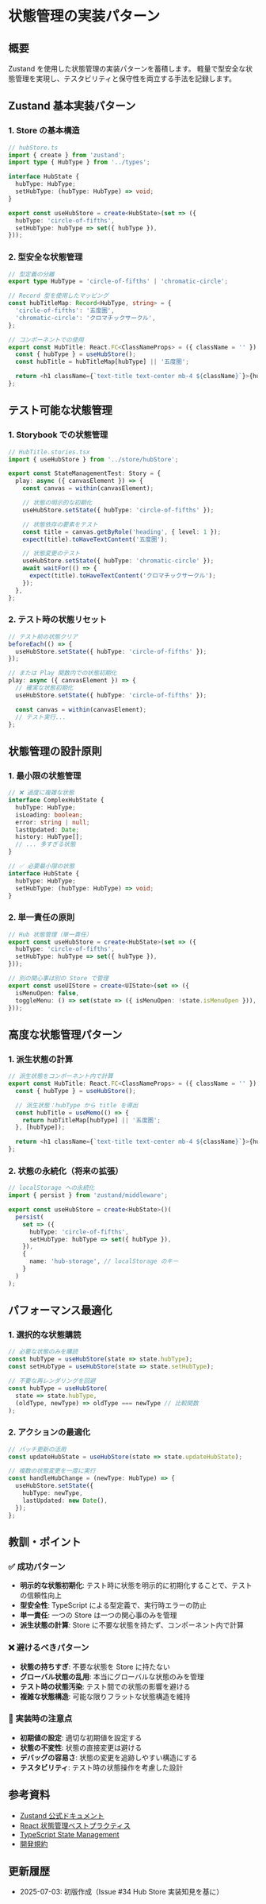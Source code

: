 # 状態管理の実装パターン

## 概要

Zustand を使用した状態管理の実装パターンを蓄積します。
軽量で型安全な状態管理を実現し、テスタビリティと保守性を両立する手法を記録します。

## Zustand 基本実装パターン

### 1. Store の基本構造

```typescript
// hubStore.ts
import { create } from 'zustand';
import type { HubType } from '../types';

interface HubState {
  hubType: HubType;
  setHubType: (hubType: HubType) => void;
}

export const useHubStore = create<HubState>(set => ({
  hubType: 'circle-of-fifths',
  setHubType: hubType => set({ hubType }),
}));
```

### 2. 型安全な状態管理

```typescript
// 型定義の分離
export type HubType = 'circle-of-fifths' | 'chromatic-circle';

// Record 型を使用したマッピング
const hubTitleMap: Record<HubType, string> = {
  'circle-of-fifths': '五度圏',
  'chromatic-circle': 'クロマチックサークル',
};

// コンポーネントでの使用
export const HubTitle: React.FC<ClassNameProps> = ({ className = '' }) => {
  const { hubType } = useHubStore();
  const hubTitle = hubTitleMap[hubType] || '五度圏';

  return <h1 className={`text-title text-center mb-4 ${className}`}>{hubTitle}</h1>;
};
```

## テスト可能な状態管理

### 1. Storybook での状態管理

```typescript
// HubTitle.stories.tsx
import { useHubStore } from '../store/hubStore';

export const StateManagementTest: Story = {
  play: async ({ canvasElement }) => {
    const canvas = within(canvasElement);

    // 状態の明示的な初期化
    useHubStore.setState({ hubType: 'circle-of-fifths' });

    // 状態依存の要素をテスト
    const title = canvas.getByRole('heading', { level: 1 });
    expect(title).toHaveTextContent('五度圏');

    // 状態変更のテスト
    useHubStore.setState({ hubType: 'chromatic-circle' });
    await waitFor(() => {
      expect(title).toHaveTextContent('クロマチックサークル');
    });
  },
};
```

### 2. テスト時の状態リセット

```typescript
// テスト前の状態クリア
beforeEach(() => {
  useHubStore.setState({ hubType: 'circle-of-fifths' });
});

// または Play 関数内での状態初期化
play: async ({ canvasElement }) => {
  // 確実な状態初期化
  useHubStore.setState({ hubType: 'circle-of-fifths' });

  const canvas = within(canvasElement);
  // テスト実行...
};
```

## 状態管理の設計原則

### 1. 最小限の状態管理

```typescript
// ❌ 過度に複雑な状態
interface ComplexHubState {
  hubType: HubType;
  isLoading: boolean;
  error: string | null;
  lastUpdated: Date;
  history: HubType[];
  // ... 多すぎる状態
}

// ✅ 必要最小限の状態
interface HubState {
  hubType: HubType;
  setHubType: (hubType: HubType) => void;
}
```

### 2. 単一責任の原則

```typescript
// Hub 状態管理（単一責任）
export const useHubStore = create<HubState>(set => ({
  hubType: 'circle-of-fifths',
  setHubType: hubType => set({ hubType }),
}));

// 別の関心事は別の Store で管理
export const useUIStore = create<UIState>(set => ({
  isMenuOpen: false,
  toggleMenu: () => set(state => ({ isMenuOpen: !state.isMenuOpen })),
}));
```

## 高度な状態管理パターン

### 1. 派生状態の計算

```typescript
// 派生状態をコンポーネント内で計算
export const HubTitle: React.FC<ClassNameProps> = ({ className = '' }) => {
  const { hubType } = useHubStore();

  // 派生状態：hubType から title を導出
  const hubTitle = useMemo(() => {
    return hubTitleMap[hubType] || '五度圏';
  }, [hubType]);

  return <h1 className={`text-title text-center mb-4 ${className}`}>{hubTitle}</h1>;
};
```

### 2. 状態の永続化（将来の拡張）

```typescript
// localStorage への永続化
import { persist } from 'zustand/middleware';

export const useHubStore = create<HubState>()(
  persist(
    set => ({
      hubType: 'circle-of-fifths',
      setHubType: hubType => set({ hubType }),
    }),
    {
      name: 'hub-storage', // localStorage のキー
    }
  )
);
```

## パフォーマンス最適化

### 1. 選択的な状態購読

```typescript
// 必要な状態のみを購読
const hubType = useHubStore(state => state.hubType);
const setHubType = useHubStore(state => state.setHubType);

// 不要な再レンダリングを回避
const hubType = useHubStore(
  state => state.hubType,
  (oldType, newType) => oldType === newType // 比較関数
);
```

### 2. アクションの最適化

```typescript
// バッチ更新の活用
const updateHubState = useHubStore(state => state.updateHubState);

// 複数の状態変更を一度に実行
const handleHubChange = (newType: HubType) => {
  useHubStore.setState({
    hubType: newType,
    lastUpdated: new Date(),
  });
};
```

## 教訓・ポイント

### ✅ 成功パターン

- **明示的な状態初期化**: テスト時に状態を明示的に初期化することで、テストの信頼性向上
- **型安全性**: TypeScript による型定義で、実行時エラーの防止
- **単一責任**: 一つの Store は一つの関心事のみを管理
- **派生状態の計算**: Store に不要な状態を持たず、コンポーネント内で計算

### ❌ 避けるべきパターン

- **状態の持ちすぎ**: 不要な状態を Store に持たない
- **グローバル状態の乱用**: 本当にグローバルな状態のみを管理
- **テスト時の状態汚染**: テスト間での状態の影響を避ける
- **複雑な状態構造**: 可能な限りフラットな状態構造を維持

### 🔧 実装時の注意点

- **初期値の設定**: 適切な初期値を設定する
- **状態の不変性**: 状態の直接変更は避ける
- **デバッグの容易さ**: 状態の変更を追跡しやすい構造にする
- **テスタビリティ**: テスト時の状態操作を考慮した設計

## 参考資料

- [Zustand 公式ドキュメント](https://docs.pmnd.rs/zustand/getting-started/introduction)
- [React 状態管理ベストプラクティス](https://react.dev/learn/managing-state)
- [TypeScript State Management](https://www.typescriptlang.org/docs/)
- [開発規約](../../03.developmentAgreement.md)

## 更新履歴

- 2025-07-03: 初版作成（Issue #34 Hub Store 実装知見を基に）
